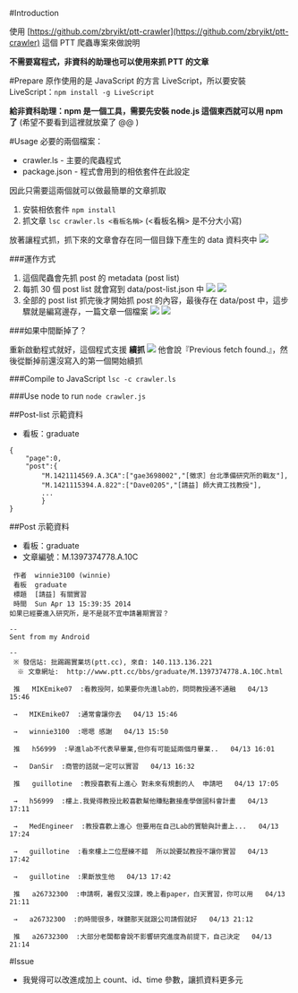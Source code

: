 #Introduction

使用 [https://github.com/zbryikt/ptt-crawler](https://github.com/zbryikt/ptt-crawler) 這個 PTT 爬蟲專案來做說明

**不需要寫程式，非資科的助理也可以使用來抓 PTT 的文章**

#Prepare
原作使用的是 JavaScript 的方言 LiveScript，所以要安裝 LiveScript：`npm install -g LiveScript` 

**給非資科助理：npm 是一個工具，需要先安裝 node.js 這個東西就可以用 npm 了** (希望不要看到這裡就放棄了 @@ )

#Usage
必要的兩個檔案：
* crawler.ls - 主要的爬蟲程式
* package.json - 程式會用到的相依套件在此設定

因此只需要這兩個就可以做最簡單的文章抓取

1. 安裝相依套件 `npm install`
2. 抓文章 `lsc crawler.ls <看板名稱>` (<看板名稱> 是不分大小寫)

放著讓程式抓，抓下來的文章會存在同一個目錄下產生的 data 資料夾中
![](image/fetch_list.png)

###運作方式
1. 這個爬蟲會先抓 post 的 metadata (post list)
2. 每抓 30 個 post list 就會寫到 data/post-list.json 中
![](image/post-list.png)
![](image/write-list.png)
3. 全部的 post list 抓完後才開始抓 post 的內容，最後存在 data/post 中，這步驟就是編寫邊存，一篇文章一個檔案
![](image/list_complete.png)
![](image/fetch_post.png)

###如果中間斷掉了？

重新啟動程式就好，這個程式支援 **續抓**
![](image/continue.png)
他會說『Previous fetch found.』，然後從斷掉前還沒寫入的第一個開始續抓

###Compile to JavaScript
`lsc -c crawler.ls`

###Use node to run
`node crawler.js`

##Post-list 示範資料
* 看板：graduate

```
{
	"page":0,
	"post":{
		"M.1421114569.A.3CA":["gae3698002","[徵求］台北準備研究所的戰友"],
		"M.1421115394.A.822":["Dave0205","[請益] 師大資工找教授"],
		...
		}
}
```

##Post 示範資料 
* 看板：graduate
* 文章編號：M.1397374778.A.10C

```
 作者  winnie3100 (winnie) 
 看板  graduate 
 標題  [請益] 有關實習 
 時間  Sun Apr 13 15:39:35 2014 
如果已經要進入研究所，是不是就不宜申請暑期實習？

--
Sent from my Android

--
 ※ 發信站: 批踢踢實業坊(ptt.cc), 來自: 140.113.136.221
  ※ 文章網址:  http://www.ptt.cc/bbs/graduate/M.1397374778.A.10C.html 
 
 推   MIKEmike07  :看教授阿，如果要你先進lab的，問問教授通不通融   04/13 15:46
 
 →   MIKEmike07  :通常會讓你去   04/13 15:46
 
 →   winnie3100  :嗯嗯 感謝   04/13 15:50
 
 推   h56999  :早進lab不代表早畢業,但你有可能延兩個月畢業..   04/13 16:01
 
 →   DanSir  :商管的話就一定可以實習   04/13 16:32
 
 推   guillotine  :教授喜歡有上進心 對未來有規劃的人  申請吧   04/13 17:05
 
 →   h56999  :樓上.我覺得教授比較喜歡幫他賺點數接產學做國科會計畫   04/13 17:11
 
 →   MedEngineer  :教授喜歡上進心 但要用在自己Lab的實驗與計畫上...   04/13 17:24
 
 →   guillotine  :看來樓上二位歷練不錯  所以說要試教授不讓你實習   04/13 17:42
 
 →   guillotine  :果斷放生他   04/13 17:42
 
 推   a26732300  :申請啊，暑假又沒課，晚上看paper，白天實習，你可以用   04/13 21:11
 
 →   a26732300  :的時間很多，咪聽那天就跟公司請假就好   04/13 21:12
 
 推   a26732300  :大部分老闆都會說不影響研究進度為前提下，自己決定   04/13 21:14  
```

#Issue
* 我覺得可以改進成加上 count、id、time 參數，讓抓資料更多元